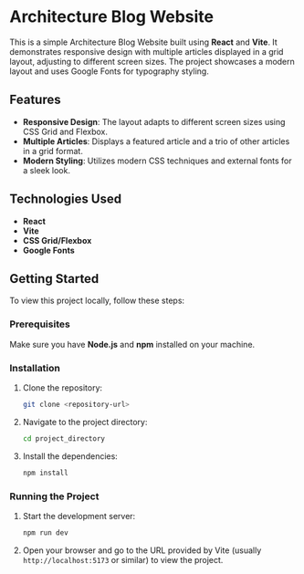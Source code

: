 
# Architecture Blog Website

This is a simple Architecture Blog Website built using **React** and **Vite**. It demonstrates responsive design with multiple articles displayed in a grid layout, adjusting to different screen sizes. The project showcases a modern layout and uses Google Fonts for typography styling.

## Features
- **Responsive Design**: The layout adapts to different screen sizes using CSS Grid and Flexbox.
- **Multiple Articles**: Displays a featured article and a trio of other articles in a grid format.
- **Modern Styling**: Utilizes modern CSS techniques and external fonts for a sleek look.

## Technologies Used
- **React**
- **Vite**
- **CSS Grid/Flexbox**
- **Google Fonts**

## Getting Started

To view this project locally, follow these steps:

### Prerequisites

Make sure you have **Node.js** and **npm** installed on your machine.

### Installation

1. Clone the repository:
   ```bash
   git clone <repository-url>
   ```

2. Navigate to the project directory:
   ```bash
   cd project_directory
   ```

3. Install the dependencies:
   ```bash
   npm install
   ```

### Running the Project

1. Start the development server:
   ```bash
   npm run dev
   ```

2. Open your browser and go to the URL provided by Vite (usually `http://localhost:5173` or similar) to view the project.
